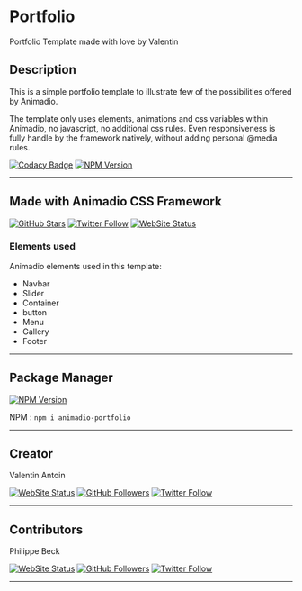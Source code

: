 # Portfolio
Portfolio Template made with love by Valentin

## Description
This is a simple portfolio template to illustrate few of the possibilities offered by 
Animadio.

The template only uses elements, animations and css variables within Animadio, no javascript,
 no additional css rules. Even responsiveness is fully handle by the framework natively,
 without adding personal @media rules.
 
 [![Codacy Badge](https://api.codacy.com/project/badge/Grade/c5bd676aaf864f7e9809442ddf30bf01)](https://www.codacy.com/app/valentinantoin/portfolio?utm_source=github.com&amp;utm_medium=referral&amp;utm_content=valentinantoin/portfolio&amp;utm_campaign=Badge_Grade)
 [![NPM Version](https://img.shields.io/npm/v/animadio-portfolio.svg?label=NPM)](https://www.npmjs.com/package/animadio-portfolio)

---

## Made with Animadio CSS Framework
[![GitHub Stars](https://img.shields.io/github/stars/animadio/animadio.svg?label=GitHub+:+animadio+|+Stars)](https://github.com/animadio/animadio)
[![Twitter Follow](https://badgen.net/twitter/follow/animadio)](https://twitter.com/animadio)
[![WebSite Status](https://img.shields.io/website-up-down-green-red/https/doc.animadio.org.svg?label=https://doc.animadio.org)](https://doc.animadio.org)

### Elements used
Animadio elements used in this template:
+  Navbar
+  Slider
+  Container
+  button
+  Menu
+  Gallery
+  Footer

---

## Package Manager
[![NPM Version](https://img.shields.io/npm/v/animadio-portfolio.svg?label=NPM)](https://www.npmjs.com/package/animadio-portfolio)

NPM : `npm i animadio-portfolio`

---

## Creator
Valentin Antoin

[![WebSite Status](https://img.shields.io/website-up-down-green-red/https/valentin-antoin.fr.svg?label=https://valentin-antoin.fr)](https://valentin-antoin.fr)
[![GitHub Followers](https://img.shields.io/github/followers/valentinantoin.svg?label=GitHub+:+valentinantoin+|+Followers)](https://github.com/valentinantoin)
[![Twitter Follow](https://badgen.net/twitter/follow/Valentin_Antoin)](https://twitter.com/Valentin_Antoin)

---

## Contributors
Philippe Beck

[![WebSite Status](https://img.shields.io/website-up-down-green-red/https/philippebeck.net.svg?label=https://philippebeck.net)](https://philippebeck.net)
[![GitHub Followers](https://img.shields.io/github/followers/philippebeck.svg?label=GitHub+:+philippebeck+|+Followers)](https://github.com/philippebeck)
[![Twitter Follow](https://badgen.net/twitter/follow/philippepjbeck)](https://twitter.com/philippepjbeck)

---